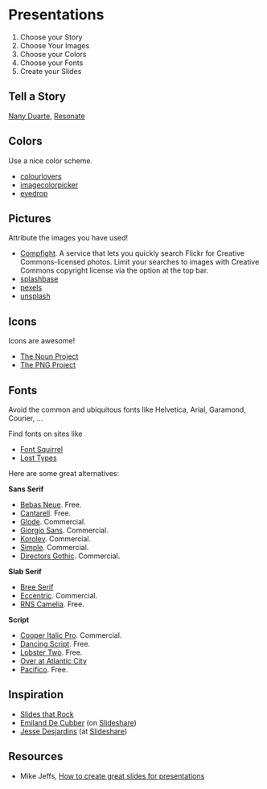 # Presentations #

1. Choose your Story
2. Choose Your Images
3. Choose your Colors
4. Choose your Fonts
5. Create your Slides

## Tell a Story ##

[Nany Duarte](http://www.duarte.com/), [Resonate](http://www.duarte.com/book/resonate/)

## Colors ##

Use a nice color scheme.

- [colourlovers](http://www.colourlovers.com/)
- [imagecolorpicker](http://imagecolorpicker.com/)
- [eyedrop](http://eyedrop.me/)

## Pictures ##

Attribute the images you have used!

- [Compfight](http://compfight.com/). A service that lets you quickly search Flickr for Creative Commons-licensed photos. Limit your searches to images with Creative Commons copyright license via the option at the top bar.
- [splashbase](http://www.splashbase.co/)
- [pexels](http://www.pexels.com/)
- [unsplash](https://unsplash.com/collections)

## Icons ##

Icons are awesome!

- [The Noun Project](http://thenounproject.com/)
- [The PNG Project](http://thepngproject.com/)

## Fonts ##

Avoid the common and ubiquitous fonts like Helvetica, Arial, Garamond, Courier, ...

Find fonts on sites like

- [Font Squirrel](http://www.fontsquirrel.com)
- [Lost Types](http://losttype.com/)

Here are some great alternatives:

**Sans Serif**

- [Bebas Neue](http://www.fontsquirrel.com/fonts/bebas-neue). Free.
- [Cantarell](http://www.fontsquirrel.com/fonts/Cantarell). Free.
- [Glode](http://www.myfonts.com/fonts/ahmet-altun/glode/). Commercial.
- [Giorgio Sans](http://www.christianschwartz.com/giorgiosans.shtml). Commercial.
- [Korolev](http://www.myfonts.com/fonts/device/korolev/). Commercial.
- [Simple](http://lineto.com/The+Fonts/Font+Categories/Text+Fonts/Simple/Light/). Commercial.
- [Directors Gothic](http://www.myfonts.com/fonts/lettering-inc/directors-gothic/). Commercial.

**Slab Serif**

- [Bree Serif](http://www.fontsquirrel.com/fonts/bree-serif)
- [Eccentric](http://store1.adobe.com/cfusion/store/html/index.cfm?store=OLS-US&event=displayFontPackage&code=1450). Commercial.
- [RNS Camelia](http://www.dafont.com/rns-camelia.font). Free.

**Script**

- [Cooper Italic Pro](http://www.myfonts.com/fonts/wordshape/cooper-italic-pro/). Commercial.
- [Dancing Script](http://www.fontsquirrel.com/fonts/dancing-script-ot). Free.
- [Lobster Two](http://www.fontsquirrel.com/fonts/lobster-two). Free.
- [Over at Atlantic City](http://www.dafont.com/over-atlantic-city.font)
- [Pacifico](http://www.fontsquirrel.com/fonts/pacifico). Free.

## Inspiration ##

- [Slides that Rock](http://slidesthatrock.com/)
- [Emiland De Cubber](http://emiland.me/) (on [Slideshare](http://de.slideshare.net/EmilandDC))
- [Jesse Desjardins](http://about.me/jessedee) (at [Slideshare](http://de.slideshare.net/jessedee))

## Resources ##

- Mike Jeffs, [How to create great slides for presentations](http://de.slideshare.net/mikejeffs/how-to-create-great-slides-for-presentations)
